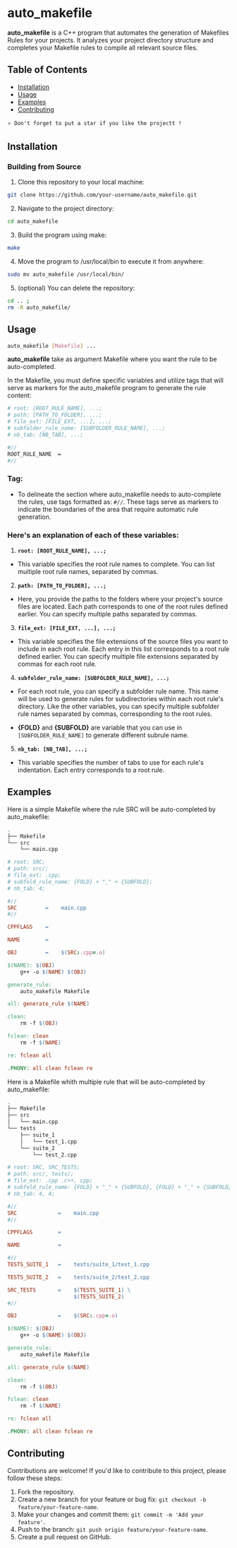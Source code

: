 # auto_makefile

**auto_makefile** is a C++ program that automates the generation of Makefiles Rules for your projects.
It analyzes your project directory structure and completes your Makefile rules to compile all relevant source files.

## Table of Contents
- [Installation](#installation)
- [Usage](#usage)
- [Examples](#examples)
- [Contributing](#contributing)

`⭐ Don't forget to put a star if you like the projectt !`

## Installation

### Building from Source

1. Clone this repository to your local machine:
```bash
git clone https://github.com/your-username/auto_makefile.git
```

2. Navigate to the project directory:
```bash
cd auto_makefile
```
3. Build the program using make:
```bash
make
```

4. Move the program to /usr/local/bin to execute it from anywhere:
```bash
sudo mv auto_makefile /usr/local/bin/
```

5. (optional) You can delete the repository:
```bash
cd .. ;
rm -R auto_makefile/
```
## Usage
```bash
auto_makefile [Makefile] ...
```
**auto_makefile** take as argument Makefile where you want the rule to be auto-completed.

In the Makefile, you must define specific variables and utilize tags that will serve as markers for the auto_makefile program to generate the rule content:
```bash
# root: [ROOT_RULE_NAME], ...;
# path: [PATH_TO_FOLDER], ...;
# file_ext: [FILE_EXT, ...], ...;
# subfolder_rule_name: [SUBFOLDER_RULE_NAME], ...;
# nb_tab: [NB_TAB], ...;

#//
ROOT_RULE_NAME  =
#//
```
### Tag:

- To delineate the section where auto_makefile needs to auto-complete the rules, use tags formatted as: `#//`. These tags serve as markers to indicate the boundaries of the area that require automatic rule generation.

### Here's an explanation of each of these variables:

1. **`root: [ROOT_RULE_NAME], ...;`**

- This variable specifies the root rule names to complete. You can list multiple root rule names, separated by commas.

2. **`path: [PATH_TO_FOLDER], ...;`**

- Here, you provide the paths to the folders where your project's source files are located. Each path corresponds to one of the root rules defined earlier. You can specify multiple paths separated by commas.

3. **`file_ext: [FILE_EXT, ...], ...;`**

- This variable specifies the file extensions of the source files you want to include in each root rule. Each entry in this list corresponds to a root rule defined earlier. You can specify multiple file extensions separated by commas for each root rule.

4. **`subfolder_rule_name: [SUBFOLDER_RULE_NAME], ...;`**

- For each root rule, you can specify a subfolder rule name. This name will be used to generate rules for subdirectories within each root rule's directory. Like the other variables, you can specify multiple subfolder rule names separated by commas, corresponding to the root rules.

- **{FOLD}** and **{SUBFOLD}** are variable that you can use in `[SUBFOLDER_RULE_NAME]` to generate different subrule name.

5. **`nb_tab: [NB_TAB], ...;`**

- This variable specifies the number of tabs to use for each rule's indentation. Each entry corresponds to a root rule.

## Examples

Here is a simple Makefile where the rule SRC will be auto-completed by auto_makefile:

```bash
.
├── Makefile
└── src
    └── main.cpp
```
```Makefile
# root: SRC;
# path: src/;
# file_ext: .cpp;
# subfold_rule_name: {FOLD} + "_" + {SUBFOLD};
# nb_tab: 4;

#//
SRC         =    main.cpp
#//

CPPFLAGS    =

NAME        =

OBJ         =    $(SRC:.cpp=.o)

$(NAME): $(OBJ)
	g++ -o $(NAME) $(OBJ)

generate_rule:
	auto_makefile Makefile

all: generate_rule $(NAME)

clean:
	rm -f $(OBJ)

fclean: clean
	rm -f $(NAME)

re: fclean all

.PHONY: all clean fclean re
```

Here is a Makefile whith multiple rule that will be auto-completed by auto_makefile:

```bash
.
├── Makefile
├── src
│   └── main.cpp
└── tests
    ├── suite_1
    │   └── test_1.cpp
    └── suite_2
        └── test_2.cpp
```
```Makefile
# root: SRC, SRC_TESTS;
# path: src/, tests/;
# file_ext: .cpp .c++, cpp;
# subfold_rule_name: {FOLD} + "_" + {SUBFOLD}, {FOLD} + "_" + {SUBFOLD};
# nb_tab: 4, 4;

#//
SRC             =    main.cpp
#//

CPPFLAGS        =

NAME            =

#//
TESTS_SUITE_1   =    tests/suite_1/test_1.cpp

TESTS_SUITE_2   =    tests/suite_2/test_2.cpp

SRC_TESTS       =    $(TESTS_SUITE_1) \
                     $(TESTS_SUITE_2)
#//

OBJ             =    $(SRC:.cpp=.o)

$(NAME): $(OBJ)
	g++ -o $(NAME) $(OBJ)

generate_rule:
	auto_makefile Makefile

all: generate_rule $(NAME)

clean:
	rm -f $(OBJ)

fclean: clean
	rm -f $(NAME)

re: fclean all

.PHONY: all clean fclean re
```

## Contributing
Contributions are welcome! If you'd like to contribute to this project, please follow these steps:

1. Fork the repository.
2. Create a new branch for your feature or bug fix: `git checkout -b feature/your-feature-name`.
3. Make your changes and commit them: `git commit -m 'Add your feature'`.
4. Push to the branch: `git push origin feature/your-feature-name`.
5. Create a pull request on GitHub.

## 
